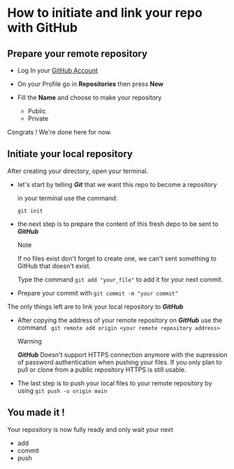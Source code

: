 # How to initiate and link your repo with GitHub

## Prepare your remote repository

- Log In your [GitHub Account](https://github.com/)

- On your Profile go in **Repositories** then press **New**

- Fill the **Name** and choose to make your repository
    - Public
    - Private

Congrats ! We're done here for now.


## Initiate your local repository

After creating your directory, open your terminal.

- let's start by telling **_Git_** that we want this repo to become a repository

    in your terminal use the command:

    ```git init```

- the next step is to prepare the content of this fresh depo to be sent to **_GitHub_**

    > [!NOTE]
    > If no files exist don't forget to create one, we can't sent something to GitHub that doesn't exist.

    Type the command ```git add "your_file"``` to add it for your next commit.

- Prepare your commit with ```git commit -m "your commit"```


The only things left are to link your local repository to **_GitHub_**

- After copying the address of your remote repository on **_GitHub_** use the command ``` git remote add origin <your remote repository address>```

    > [!WARNING]
    > **_GitHub_** Doesn't support HTTPS connection anymore with the supression of password authentication when pushing your files.
        If you only plan to pull or clone from a public repository HTTPS is still usable.

- The last step is to push your local files to your remote repository by using ```git push -u origin main```

## You made it !

Your repository is now fully ready and only wait your next 

- add
- commit
- push